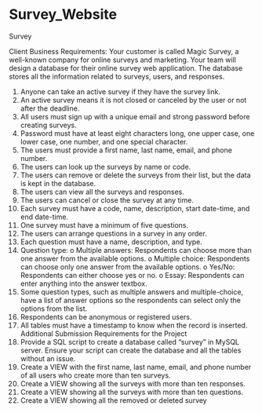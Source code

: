 # Survey_Website
Survey



Client Business Requirements:
Your customer is called Magic Survey, a well-known company for online surveys and marketing. Your
team will design a database for their online survey web application. The database stores all the
information related to surveys, users, and responses.
1. Anyone can take an active survey if they have the survey link.
2. An active survey means it is not closed or canceled by the user or not after the deadline.
3. All users must sign up with a unique email and strong password before creating surveys.
4. Password must have at least eight characters long, one upper case, one lower case, one
number, and one special character.
5. The users must provide a first name, last name, email, and phone number.
6. The users can look up the surveys by name or code.
7. The users can remove or delete the surveys from their list, but the data is kept in the database.
8. The users can view all the surveys and responses.
9. The users can cancel or close the survey at any time.
10. Each survey must have a code, name, description, start date-time, and end date-time.
11. One survey must have a minimum of five questions.
12. The users can arrange questions in a survey in any order.
13. Each question must have a name, description, and type.
14. Question type:
o Multiple answers: Respondents can choose more than one answer from the available
options.
o Multiple choice: Respondents can choose only one answer from the available options.
o Yes/No: Respondents can either choose yes or no.
o Essay: Respondents can enter anything into the answer textbox.
15. Some question types, such as multiple answers and multiple-choice, have a list of answer
options so the respondents can select only the options from the list.
16. Respondents can be anonymous or registered users.
17. All tables must have a timestamp to know when the record is inserted.
Additional Submission Requirements for the Project
1. Provide a SQL script to create a database called “survey” in MySQL server. Ensure your script can
create the database and all the tables without an issue.
2. Create a VIEW with the first name, last name, email, and phone number of all users who create
more than ten surveys.
3. Create a VIEW showing all the surveys with more than ten responses.
4. Create a VIEW showing all the surveys with more than ten questions.
5. Create a VIEW showing all the removed or deleted survey
